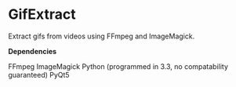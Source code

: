 GifExtract
==========

Extract gifs from videos using FFmpeg and ImageMagick.

**Dependencies**

FFmpeg
ImageMagick
Python (programmed in 3.3, no compatability guaranteed)
PyQt5
